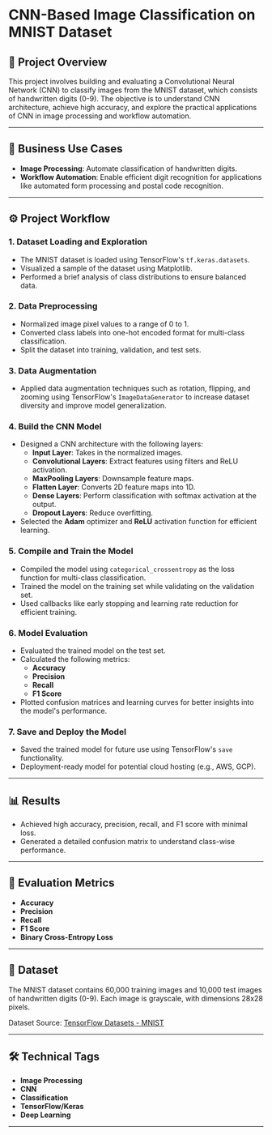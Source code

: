# CNN-Based Image Classification on MNIST Dataset

## 📜 Project Overview
This project involves building and evaluating a Convolutional Neural Network (CNN) to classify images from the MNIST dataset, which consists of handwritten digits (0-9). The objective is to understand CNN architecture, achieve high accuracy, and explore the practical applications of CNN in image processing and workflow automation.

---

## 🚀 Business Use Cases
- **Image Processing**: Automate classification of handwritten digits.
- **Workflow Automation**: Enable efficient digit recognition for applications like automated form processing and postal code recognition.

---

## ⚙️ Project Workflow

### 1. **Dataset Loading and Exploration**
- The MNIST dataset is loaded using TensorFlow's `tf.keras.datasets`.
- Visualized a sample of the dataset using Matplotlib.
- Performed a brief analysis of class distributions to ensure balanced data.

### 2. **Data Preprocessing**
- Normalized image pixel values to a range of 0 to 1.
- Converted class labels into one-hot encoded format for multi-class classification.
- Split the dataset into training, validation, and test sets.

### 3. **Data Augmentation**
- Applied data augmentation techniques such as rotation, flipping, and zooming using TensorFlow's `ImageDataGenerator` to increase dataset diversity and improve model generalization.

### 4. **Build the CNN Model**
- Designed a CNN architecture with the following layers:
  - **Input Layer**: Takes in the normalized images.
  - **Convolutional Layers**: Extract features using filters and ReLU activation.
  - **MaxPooling Layers**: Downsample feature maps.
  - **Flatten Layer**: Converts 2D feature maps into 1D.
  - **Dense Layers**: Perform classification with softmax activation at the output.
  - **Dropout Layers**: Reduce overfitting.
- Selected the **Adam** optimizer and **ReLU** activation function for efficient learning.

### 5. **Compile and Train the Model**
- Compiled the model using `categorical_crossentropy` as the loss function for multi-class classification.
- Trained the model on the training set while validating on the validation set.
- Used callbacks like early stopping and learning rate reduction for efficient training.

### 6. **Model Evaluation**
- Evaluated the trained model on the test set.
- Calculated the following metrics:
  - **Accuracy**
  - **Precision**
  - **Recall**
  - **F1 Score**
- Plotted confusion matrices and learning curves for better insights into the model's performance.

### 7. **Save and Deploy the Model**
- Saved the trained model for future use using TensorFlow's `save` functionality.
- Deployment-ready model for potential cloud hosting (e.g., AWS, GCP).

---

## 📊 Results
- Achieved high accuracy, precision, recall, and F1 score with minimal loss.
- Generated a detailed confusion matrix to understand class-wise performance.

---

## 🧮 Evaluation Metrics
- **Accuracy**
- **Precision**
- **Recall**
- **F1 Score**
- **Binary Cross-Entropy Loss**

---

## 📂 Dataset
The MNIST dataset contains 60,000 training images and 10,000 test images of handwritten digits (0-9). Each image is grayscale, with dimensions 28x28 pixels.

Dataset Source: [TensorFlow Datasets - MNIST](https://www.tensorflow.org/datasets)

---

## 🛠️ Technical Tags
- **Image Processing**
- **CNN**
- **Classification**
- **TensorFlow/Keras**
- **Deep Learning**

---
